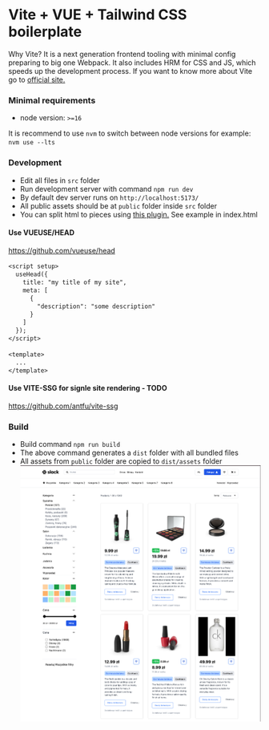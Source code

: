 # **Vite + VUE + Tailwind CSS boilerplate**
Why Vite? It is a next generation frontend tooling with minimal config preparing to big one Webpack. It also includes HRM for CSS and JS, which speeds up the development process. If you want to know more about Vite go to [official site.](https://vitejs.dev/)

### Minimal requirements
- node version: `>=16`

It is recommend to use `nvm` to switch between node versions for example: `nvm use --lts`

### Development

- Edit all files in `src` folder
- Run development server with command `npm run dev`
- By default dev server runs on `http://localhost:5173/`
- All public assets should be at `public` folder inside `src` folder
- You can split html to pieces using [this plugin.](https://github.com/donnikitos/vite-plugin-html-inject) See example in index.html

#### Use VUEUSE/HEAD
https://github.com/vueuse/head
```vue
<script setup>
  useHead({
    title: "my title of my site",
    meta: [
      {
        "description": "some description"
      }
    ]
  });
</script>

<template>
  ...
</template>
```

#### Use VITE-SSG for signle site rendering - TODO
https://github.com/antfu/vite-ssg

### Build
- Build command `npm run build`
- The above command generates a `dist` folder with all bundled files
- All assets from `public` folder are copied to `dist/assets` folder
  ![Alt text](./src/assets/homepage.png)  
